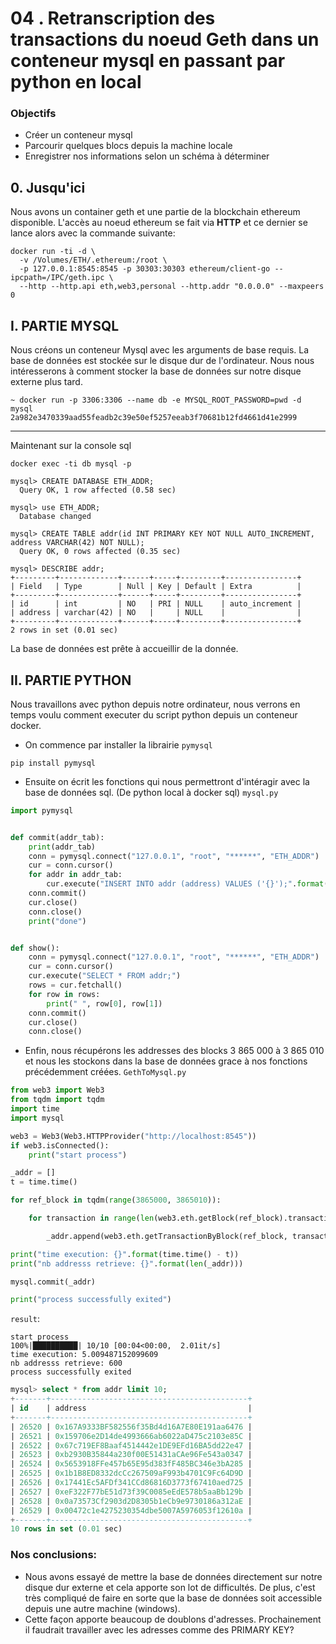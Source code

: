 
# 04 . Retranscription des transactions du noeud Geth dans un conteneur mysql en passant par python en local


### Objectifs
- Créer un conteneur mysql
- Parcourir quelques blocs depuis la machine locale
- Enregistrer nos informations selon un schéma à déterminer


## 0. Jusqu'ici

Nous avons un container geth et une partie de la blockchain ethereum disponible.
L'accès au noeud ethereum se fait via **HTTP** et ce dernier se lance alors avec la commande suivante:
```shell script
docker run -ti -d \
  -v /Volumes/ETH/.ethereum:/root \
  -p 127.0.0.1:8545:8545 -p 30303:30303 ethereum/client-go --ipcpath=/IPC/geth.ipc \
  --http --http.api eth,web3,personal --http.addr "0.0.0.0" --maxpeers 0
```

## I. PARTIE MYSQL

Nous créons un conteneur Mysql avec les arguments de base requis. La base de données est stockée sur le disque dur de l'ordinateur. 
Nous nous intéresserons à comment stocker la base de données sur notre disque externe plus tard.

```shell script
~ docker run -p 3306:3306 --name db -e MYSQL_ROOT_PASSWORD=pwd -d mysql
2a982e3470339aad55feadb2c39e50ef5257eeab3f70681b12fd4661d41e2999
```

---

Maintenant sur la console sql
```shell script
docker exec -ti db mysql -p

mysql> CREATE DATABASE ETH_ADDR;
  Query OK, 1 row affected (0.58 sec)

mysql> use ETH_ADDR;
  Database changed

mysql> CREATE TABLE addr(id INT PRIMARY KEY NOT NULL AUTO_INCREMENT, address VARCHAR(42) NOT NULL);
  Query OK, 0 rows affected (0.35 sec)

mysql> DESCRIBE addr;
+---------+-------------+------+-----+---------+----------------+
| Field   | Type        | Null | Key | Default | Extra          |
+---------+-------------+------+-----+---------+----------------+
| id      | int         | NO   | PRI | NULL    | auto_increment |
| address | varchar(42) | NO   |     | NULL    |                |
+---------+-------------+------+-----+---------+----------------+
2 rows in set (0.01 sec)
```

La base de données est prête à accueillir de la donnée. 

## II. PARTIE PYTHON

Nous travaillons avec python depuis notre ordinateur, nous verrons en temps voulu comment executer du script python depuis un conteneur docker.

- On commence par installer la librairie `pymysql`
```shell script
pip install pymysql
```

- Ensuite on écrit les fonctions qui nous permettront d'intéragir avec la base de données sql. (De python local à docker sql)
`mysql.py`
```python
import pymysql


def commit(addr_tab):
    print(addr_tab)
    conn = pymysql.connect("127.0.0.1", "root", "******", "ETH_ADDR")
    cur = conn.cursor()
    for addr in addr_tab:
        cur.execute("INSERT INTO addr (address) VALUES ('{}');".format(addr))
    conn.commit()
    cur.close()
    conn.close()
    print("done")


def show():
    conn = pymysql.connect("127.0.0.1", "root", "******", "ETH_ADDR")
    cur = conn.cursor()
    cur.execute("SELECT * FROM addr;")
    rows = cur.fetchall()
    for row in rows:
        print(" ", row[0], row[1])
    conn.commit()
    cur.close()
    conn.close()
```

- Enfin, nous récupérons les addresses des blocks 3 865 000 à 3 865 010 et nous les stockons dans la base de données grace à nos fonctions précédemment créées. 
`GethToMysql.py`
```python
from web3 import Web3
from tqdm import tqdm
import time
import mysql

web3 = Web3(Web3.HTTPProvider("http://localhost:8545"))
if web3.isConnected():
    print("start process")

_addr = []
t = time.time()

for ref_block in tqdm(range(3865000, 3865010)):

    for transaction in range(len(web3.eth.getBlock(ref_block).transactions)):

        _addr.append(web3.eth.getTransactionByBlock(ref_block, transaction)['from'])

print("time execution: {}".format(time.time() - t))
print("nb addresss retrieve: {}".format(len(_addr)))

mysql.commit(_addr)

print("process successfully exited")
```

`result`:
```
start process
100%|██████████| 10/10 [00:04<00:00,  2.01it/s]
time execution: 5.009487152099609
nb addresss retrieve: 600
process successfully exited
```

```sql
mysql> select * from addr limit 10;
+-------+--------------------------------------------+
| id    | address                                    |
+-------+--------------------------------------------+
| 26520 | 0x167A9333BF582556f35Bd4d16A7E80E191aa6476 |
| 26521 | 0x159706e2D14de4993666ab6022aD475c2103e85C |
| 26522 | 0x67c719EF8Baaf4514442e1DE9EFd16BA5dd22e47 |
| 26523 | 0xb2930B35844a230f00E51431aCAe96Fe543a0347 |
| 26524 | 0x5653918FFe457b65E95d383fF485BC346e3bA285 |
| 26525 | 0x1b1B8ED8332dcCc267509aF993b4701C9Fc64D9D |
| 26526 | 0x17441Ec5AFDf341CCd86816D3773f67410aed725 |
| 26527 | 0xeF322F77bE51d73f39C0085eEdE578b5aaBb129b |
| 26528 | 0x0a73573Cf2903d2D8305b1eCb9e9730186a312aE |
| 26529 | 0x00472c1e4275230354dbe5007A5976053f12610a |
+-------+--------------------------------------------+
10 rows in set (0.01 sec)
```

### Nos conclusions:
- Nous avons essayé de mettre la base de données directement sur notre disque dur externe et cela apporte son lot de difficultés. 
  De plus, c'est très compliqué de faire en sorte que la base de données soit accessible depuis une autre machine (windows). 
- Cette façon apporte beaucoup de doublons d'adresses. Prochainement il faudrait travailler avec les adresses comme des PRIMARY KEY?
